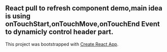 ## React  pull to refresh component demo,main idea is using onTouchStart,onTouchMove,onTouchEnd Event to dynamicly control header part. 

This project was bootstrapped with [Create React App](https://github.com/facebookincubator/create-react-app).
